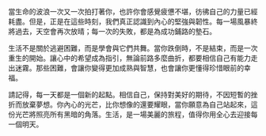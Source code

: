 當生命的波浪一次又一次拍打著你，也許你會感覺疲憊不堪，彷彿自己的力量已經耗盡。但是，正是在這些時刻，我們真正認識到內心的堅強與韌性。每一場風暴終將過去，天空會再次放晴；每一次的失敗，都是為成功鋪路的墊石。

生活不是關於逃避困難，而是學會與它們共舞。當你跌倒時，不是結束，而是一次重生的開始。讓心中的希望成為指引，無論前路多麼曲折，都要相信自己有能力走出迷霧。那些困難，會讓你變得更加成熟與智慧，也會讓你更懂得珍惜眼前的幸福。

請記得，每一天都是一個新的起點。相信自己，保持對美好的期待，不因短暫的挫折而放棄夢想。你內心的光芒，比你想像的還要耀眼，當你願意為自己站起來，這份光芒將照亮所有黑暗的角落。生活，是一場美麗的旅程，值得你用全心去迎接每一個明天。